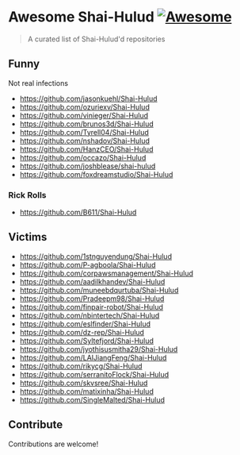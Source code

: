 # Awesome Shai-Hulud [![Awesome](https://awesome.re/badge.svg)](https://awesome.re)


> A curated list of Shai-Hulud'd repositories


## Funny

Not real infections

- https://github.com/jasonkuehl/Shai-Hulud
- https://github.com/ozuriexv/Shai-Hulud
- https://github.com/vinieger/Shai-Hulud
- https://github.com/brunos3d/Shai-Hulud
- https://github.com/Tyrell04/Shai-Hulud
- https://github.com/nshadov/Shai-Hulud
- https://github.com/HanzCEO/Shai-Hulud
- https://github.com/occazo/Shai-Hulud
- https://github.com/joshblease/shai-hulud
- https://github.com/foxdreamstudio/Shai-Hulud

### Rick Rolls

- https://github.com/B611/Shai-Hulud

## Victims

- https://github.com/1stnguyendung/Shai-Hulud
- https://github.com/P-agboola/Shai-Hulud
- https://github.com/corpawsmanagement/Shai-Hulud
- https://github.com/aadilkhandev/Shai-Hulud
- https://github.com/muneebdqurtuba/Shai-Hulud
- https://github.com/Pradeepm98/Shai-Hulud
- https://github.com/finpair-robot/Shai-Hulud
- https://github.com/nbintertech/Shai-Hulud
- https://github.com/eslfinder/Shai-Hulud
- https://github.com/dz-rep/Shai-Hulud
- https://github.com/Syltefjord/Shai-Hulud
- https://github.com/jyothisusmitha29/Shai-Hulud
- https://github.com/LAIJiangFeng/Shai-Hulud
- https://github.com/rikycg/Shai-Hulud
- https://github.com/serranitoFlock/Shai-Hulud
- https://github.com/skvsree/Shai-Hulud
- https://github.com/matixinha/Shai-Hulud
- https://github.com/SingleMalted/Shai-Hulud

## Contribute

Contributions are welcome!
